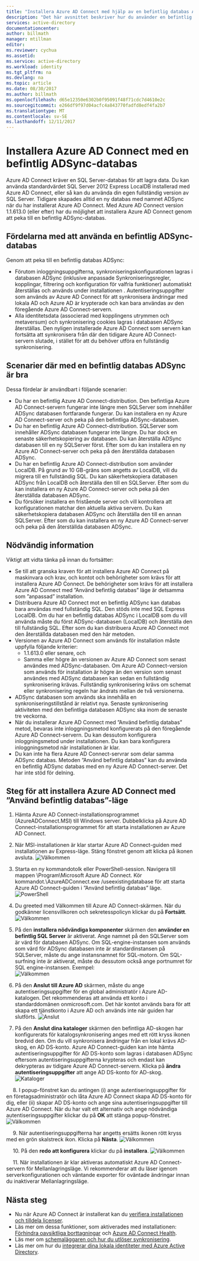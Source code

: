 ```yaml
---
title: "Installera Azure AD Connect med hjälp av en befintlig databas ADSync | Microsoft Docs"
description: "Det här avsnittet beskriver hur du använder en befintlig ADSync-databas."
services: active-directory
documentationcenter: 
author: billmath
manager: mtillman
editor: 
ms.reviewer: cychua
ms.assetid: 
ms.service: active-directory
ms.workload: identity
ms.tgt_pltfrm: na
ms.devlang: na
ms.topic: article
ms.date: 08/30/2017
ms.author: billmath
ms.openlocfilehash: d65e12350e6302b0f95091f48f71cdc7d4610e2c
ms.sourcegitcommit: e266df9f97d04acfc4a843770fadfd8edf4fa2b7
ms.translationtype: MT
ms.contentlocale: sv-SE
ms.lasthandoff: 12/11/2017
---
```

# <a name="install-azure-ad-connect-using-an-existing-adsync-database"></a>Installera Azure AD Connect med en befintlig ADSync-databas
Azure AD Connect kräver en SQL Server-databas för att lagra data. Du kan använda standardvärdet SQL Server 2012 Express LocalDB installerad med Azure AD Connect, eller så kan du använda din egen fullständig version av SQL Server. Tidigare skapades alltid en ny databas med namnet ADSync när du har installerat Azure AD Connect. Med Azure AD Connect version 1.1.613.0 (eller efter) har du möjlighet att installera Azure AD Connect genom att peka till en befintlig ADSync-databas.

## <a name="benefits-of-using-an-existing-adsync-database"></a>Fördelarna med att använda en befintlig ADSync-databas
Genom att peka till en befintlig databas ADSync:

- Förutom inloggningsuppgifterna, synkroniseringskonfigurationen lagras i databasen ADSync (inklusive anpassade Synkroniseringsregler, kopplingar, filtrering och konfiguration för valfria funktioner) automatiskt återställas och används under installationen . Autentiseringsuppgifter som används av Azure AD Connect för att synkronisera ändringar med lokala AD och Azure AD är krypterade och kan bara användas av den föregående Azure AD Connect-servern.
- Alla identitetsdata (associerad med kopplingens utrymmen och metaversum) och synkronisering cookies lagras i databasen ADSync återställas. Den nyligen installerade Azure AD Connect som servern kan fortsätta att synkronisera från där den tidigare Azure AD Connect-servern slutade, i stället för att du behöver utföra en fullständig synkronisering.

## <a name="scenarios-where-using-an-existing-adsync-database-is-beneficial"></a>Scenarier där med en befintlig databas ADSync är bra
Dessa fördelar är användbart i följande scenarier:


- Du har en befintlig Azure AD Connect-distribution. Den befintliga Azure AD Connect-servern fungerar inte längre men SQLServer som innehåller ADSync databasen fortfarande fungerar. Du kan installera en ny Azure AD Connect-server och peka på den befintliga ADSync-databasen. 
- Du har en befintlig Azure AD Connect-distribution. SQLServer som innehåller ADSync databasen fungerar inte längre. Du har dock en senaste säkerhetskopiering av databasen. Du kan återställa ADSync databasen till en ny SQLServer först. Efter som du kan installera en ny Azure AD Connect-server och peka på den återställda databasen ADSync.
- Du har en befintlig Azure AD Connect-distribution som använder LocalDB. På grund av 10 GB-gräns som angetts av LocalDB, vill du migrera till en fullständig SQL. Du kan säkerhetskopiera databasen ADSync från LocalDB och återställa den till en SQLServer. Efter som du kan installera en ny Azure AD Connect-server och peka på den återställda databasen ADSync.
- Du försöker installera en fristående server och vill kontrollera att konfigurationen matchar den aktuella aktiva servern. Du kan säkerhetskopiera databasen ADSync och återställa den till en annan SQLServer. Efter som du kan installera en ny Azure AD Connect-server och peka på den återställda databasen ADSync.

## <a name="prerequisite-information"></a>Nödvändig information

Viktigt att vidta tänka på innan du fortsätter:

- Se till att granska kraven för att installera Azure AD Connect på maskinvara och krav, och kontot och behörigheter som krävs för att installera Azure AD Connect. De behörigheter som krävs för att installera Azure AD Connect med ”Använd befintlig databas” läge är detsamma som ”anpassad” installation.
- Distribuera Azure AD Connect mot en befintlig ADSync kan databas bara användas med fullständig SQL. Den stöds inte med SQL Express LocalDB. Om du har en befintlig databas ADSync i LocalDB som du vill använda måste du först ADSync-databasen (LocalDB) och återställa den till fullständig SQL. Efter som du kan distribuera Azure AD Connect mot den återställda databasen med den här metoden.
- Versionen av Azure AD Connect som används för installation måste uppfylla följande kriterier:
    - 1.1.613.0 eller senare, och
    - Samma eller högre än versionen av Azure AD Connect som senast användes med ADSync-databasen. Om Azure AD Connect-version som används för installation är högre än den version som senast användes med ADSync databasen kan sedan en fullständig synkronisering krävas.  Fullständig synkronisering krävs om schemat eller synkronisering regeln har ändrats mellan de två versionerna. 
- ADSync databasen som används ska innehålla en synkroniseringstillstånd är relativt nya. Senaste synkronisering aktiviteten med den befintliga databasen ADSync ska inom de senaste tre veckorna.
- När du installerar Azure AD Connect med ”Använd befintlig databas” metod, bevaras inte inloggningsmetod konfigurerats på den föregående Azure AD Connect-servern. Du kan dessutom konfigurera inloggningsmetod under installationen. Du kan bara konfigurera inloggningsmetod när installationen är klar.
- Du kan inte ha flera Azure AD Connect-servrar som delar samma ADSync databas. Metoden ”Använd befintlig databas” kan du använda en befintlig ADSync databas med en ny Azure AD Connect-server. Det har inte stöd för delning.

## <a name="steps-to-install-azure-ad-connect-with-use-existing-database-mode"></a>Steg för att installera Azure AD Connect med ”Använd befintlig databas”-läge
1.  Hämta Azure AD Connect-installationsprogrammet (AzureADConnect.MSI) till Windows server. Dubbelklicka på Azure AD Connect-installationsprogrammet för att starta installationen av Azure AD Connect.
2.  När MSI-installationen är klar startar Azure AD Connect-guiden med installationen av Express-läge. Stäng fönstret genom att klicka på ikonen avsluta.
![Välkommen](media/active-directory-aadconnect-existing-database/db1.png)
3.  Starta en ny kommandotolk eller PowerShell-session. Navigera till mappen <drive>\Program\Microsoft Azure AD Connect. Kör kommandot.\AzureADConnect.exe /useexistingdatabase för att starta Azure AD Connect-guiden i ”Använd befintlig databas” läge.
![PowerShell](media/active-directory-aadconnect-existing-database/db2.png)
4.  Du greeted med Välkommen till Azure AD Connect-skärmen. När du godkänner licensvillkoren och sekretesspolicyn klickar du på **Fortsätt**.
![Välkommen](media/active-directory-aadconnect-existing-database/db3.png)
5.  På den **installera nödvändiga komponenter** skärmen den **använder en befintlig SQL Server** är aktiverat. Ange namnet på den SQLServer som är värd för databasen ADSync. Om SQL-engine-instansen som används som värd för ADSync databasen inte är standardinstansen på SQLServer, måste du ange instansnamnet för SQL-motorn. Om SQL-surfning inte är aktiverat, måste du dessutom också ange portnumret för SQL engine-instansen. Exempel:         
![Välkommen](media/active-directory-aadconnect-existing-database/db4.png)           

6.  På den **Anslut till Azure AD** skärmen, måste du ange autentiseringsuppgifter för en global administratör i Azure AD-katalogen. Det rekommenderas att använda ett konto i standarddomänen onmicrosoft.com. Det här kontot används bara för att skapa ett tjänstkonto i Azure AD och används inte när guiden har slutförts.
![Anslut](media/active-directory-aadconnect-existing-database/db5.png)
 
7.  På den **Anslut dina kataloger** skärmen den befintliga AD-skogen har konfigurerats för katalogsynkronisering anges med ett rött kryss ikonen bredvid den. Om du vill synkronisera ändringar från en lokal krävs AD-skog, en AD DS-konto. Azure AD Connect-guiden kan inte hämta autentiseringsuppgifter för AD DS-konto som lagras i databasen ADSync eftersom autentiseringsuppgifterna krypteras och endast kan dekrypteras av tidigare Azure AD Connect-servern. Klicka på **ändra autentiseringsuppgifter** att ange AD DS-konto för AD-skog.
![Kataloger](media/active-directory-aadconnect-existing-database/db6.png)
 
 
8.  I popup-fönstret kan du antingen (i) ange autentiseringsuppgifter för en företagsadministratör och låta Azure AD Connect skapa AD DS-konto för dig, eller (ii) skapar AD DS-konto och ange sina autentiseringsuppgifter till Azure AD Connect. När du har valt ett alternativ och ange nödvändiga autentiseringsuppgifter klickar du på **OK** att stänga popup-fönstret.
![Välkommen](media/active-directory-aadconnect-existing-database/db7.png)
 
 
9.  När autentiseringsuppgifterna har angetts ersätts ikonen rött kryss med en grön skalstreck ikon. Klicka på **Nästa**.
![Välkommen](media/active-directory-aadconnect-existing-database/db8.png)
 
 
10. På den **redo att konfigurera** klickar du på **installera**.
![Välkommen](media/active-directory-aadconnect-existing-database/db9.png)
 
 
11. När installationen är klar aktiveras automatiskt Azure AD Connect-servern för Mellanlagringsläge. Vi rekommenderar att du läser igenom serverkonfigurationen och väntande exporter för oväntade ändringar innan du inaktiverar Mellanlagringsläge. 

## <a name="next-steps"></a>Nästa steg

- Nu när Azure AD Connect är installerat kan du [verifiera installationen och tilldela licenser](active-directory-aadconnect-whats-next.md).
- Läs mer om dessa funktioner, som aktiverades med installationen: [Förhindra oavsiktliga borttagningar](active-directory-aadconnectsync-feature-prevent-accidental-deletes.md) och [Azure AD Connect Health](../connect-health/active-directory-aadconnect-health-sync.md).
- Läs mer om [schemaläggaren och hur du utlöser synkronisering](active-directory-aadconnectsync-feature-scheduler.md).
- Läs mer om hur du [integrerar dina lokala identiteter med Azure Active Directory](active-directory-aadconnect.md).

